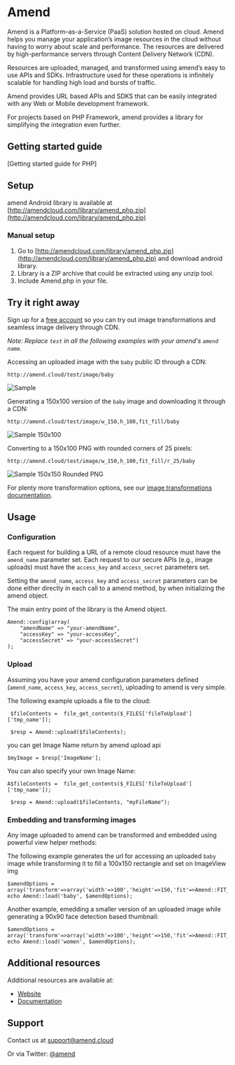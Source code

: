 Amend
==========


Amend is a Platform–as-a-Service (PaaS) solution hosted on cloud. Amend helps you manage your application’s image resources in the cloud without having to worry about scale and performance. The resources are delivered by high-performance servers through Content Delivery Network (CDN).

Resources are uploaded, managed, and transformed using amend’s easy to use APIs and SDKs. Infrastructure used for these operations is infinitely scalable for handling high load and bursts of traffic.

Amend provides URL based APIs and SDKS that can be easily integrated with any Web or Mobile development framework. 

For projects based on PHP Framework, amend provides a library for simplifying the integration even further.

## Getting started guide
[Getting started guide for PHP]

## Setup ######################################################################

amend Android library is available at [http://amendcloud.com/library/amend_php.zip](http://amendcloud.com/library/amend_php.zip)

### Manual setup

1. Go to [http://amendcloud.com/library/amend_php.zip](http://amendcloud.com/library/amend_php.zip) and download android library.
2. Library is a ZIP archive that could be extracted using any unzip tool.
3. Include Amend.php in your file.

## Try it right away

Sign up for a [free account](http://developer.amendcloud.com/Register) so you can try out image transformations and seamless image delivery through CDN.

*Note: Replace `test` in all the following examples with your amend's `amend name`.*  

Accessing an uploaded image with the `baby` public ID through a CDN:

    http://amend.cloud/test/image/baby

![Sample](http://amend.cloud/test/image/w_300/baby "baby")

Generating a 150x100 version of the `baby` image and downloading it through a CDN:

    http://amend.cloud/test/image/w_150,h_100,fit_fill/baby

![Sample 150x100](http://amend.cloud/test/image/w_150,h_100,fit_fill/baby "baby 150x100")

Converting to a 150x100 PNG with rounded corners of 25 pixels: 

    http://amend.cloud/test/image/w_150,h_100,fit_fill/r_25/baby

![Sample 150x150 Rounded PNG](http://amend.cloud/test/image/w_150,h_100,fit_fill/r_25/baby "baby 150x150 Rounded PNG")

For plenty more transformation options, see our [image transformations documentation](http://amendcloud.com/docs/image_transformation).
 
## Usage

### Configuration

Each request for building a URL of a remote cloud resource must have the `amend_name` parameter set. 
Each request to our secure APIs (e.g., image uploads) must have the `access_key` and `access_secret` parameters set. 


Setting the `amend_name`, `access_key` and `access_secret` parameters can be done either directly in each call to a amend  method, 
by when initializing the amend object.

The main entry point of the library is the Amend object.

	Amend::config(array(
		"amendName" => "your-amendName",
		"accessKey" => "your-accessKey",
		"accessSecret" => "your-accessSecret")
	);


### Upload

Assuming you have your amend configuration parameters defined (`amend_name`, `access_key`, `access_secret`), uploading to amend is very simple.
    
The following example uploads a file to the cloud: 

	 $fileContents =  file_get_contents($_FILES['fileToUpload']['tmp_name']); 
			
     $resp = Amend::upload($fileContents);
   
you can get Image Name return by amend upload api 

	$myImage = $resp['ImageName'];	

You can also specify your own Image Name:    
    
    A$fileContents =  file_get_contents($_FILES['fileToUpload']['tmp_name']); 
			
     $resp = Amend::upload($fileContents, "myFileName");

	
### Embedding and transforming images

Any image uploaded to amend can be transformed and embedded using powerful view helper methods:

The following example generates the url for accessing an uploaded `baby` image while transforming it to fill a 100x150 rectangle and set on ImageView img

	$amendOptions = array('transform'=>array('width'=>100','height'=>150,'fit'=>Amend::FIT_FILL));
	echo Amend::load('baby', $amendOptions);

Another example, emedding a smaller version of an uploaded image while generating a 90x90 face detection based thumbnail: 

	$amendOptions = array('transform'=>array('width'=>100','height'=>150,'fit'=>Amend::FIT_FACE));
	echo Amend::load('women', $amendOptions);
	  
  
## Additional resources

Additional resources are available at:

* [Website](http://amendcloud.com)
* [Documentation](http://amendcloud.com/docs)

## Support

Contact us at [support@amend.cloud](mailto:support@amend.cloud)

Or via Twitter: [@amend](https://twitter.com/#!/amendcloud)